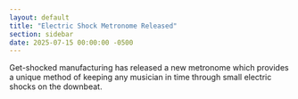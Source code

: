 ```yaml
---
layout: default
title: "Electric Shock Metronome Released"
section: sidebar
date: 2025-07-15 00:00:00 -0500
---
```

Get-shocked manufacturing has released a new metronome which provides a unique method of keeping any musician in time through small electric shocks on the downbeat.
